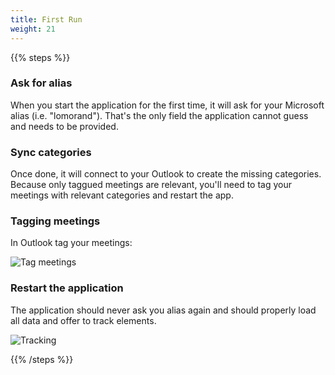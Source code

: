 ```yaml
---
title: First Run
weight: 21
---
```


{{% steps %}}

### Ask for alias

When you start the application for the first time, it will ask for your Microsoft alias (i.e. "lomorand"). That's the only field the application cannot guess and needs to be provided.

### Sync categories

Once done, it will connect to your Outlook to create the missing categories. Because only taggued meetings are relevant, you'll need to tag your meetings with relevant categories and restart the app.

### Tagging meetings

In Outlook tag your meetings:

![Tag meetings](../../../media/tag-meeting.png)

### Restart the application

The application should never ask you alias again and should properly load all data and offer to track elements.

![Tracking](../../../media/main-ui.png)

{{% /steps %}}
